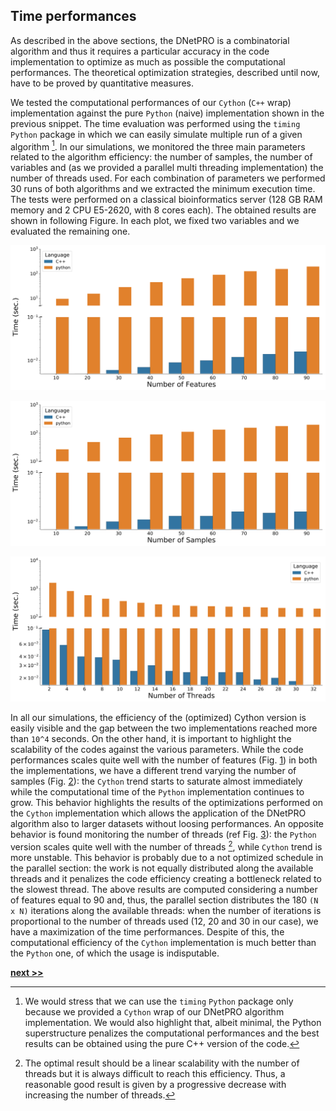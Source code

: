 ## Time performances

As described in the above sections, the DNetPRO is a combinatorial algorithm and thus it requires a particular accuracy in the code implementation to optimize as much as possible the computational performances.
The theoretical optimization strategies, described until now, have to be proved by quantitative measures.

We tested the computational performances of our `Cython` (`C++` wrap) implementation against the pure `Python` (naive) implementation shown in the previous snippet.
The time evaluation was performed using the `timing` `Python` package in which we can easily simulate multiple run of a given algorithm [^1].
In our simulations, we monitored the three main parameters related to the algorithm efficiency: the number of samples, the number of variables and (as we provided a parallel multi threading implementation) the number of threads used.
For each combination of parameters we performed 30 runs of both algorithms and we extracted the minimum execution time.
The tests were performed on a classical bioinformatics server (128 GB RAM memory and 2 CPU E5-2620, with 8 cores each).
The obtained results are shown in following Figure.
In each plot, we fixed two variables and we evaluated the remaining one.

![Execution time of DNetPRO algorithm. We compare the execution time between pure-`Python` (orange) and `Cython` (blue, `C++` wrap) implementation. Execution time in function of the number of variables (the number of samples and the number of threads are kept fixed).](../../../../img/features_timing.svg)

![Execution time of DNetPRO algorithm. We compare the execution time between pure-`Python` (orange) and `Cython` (blue, `C++` wrap) implementation. Execution time in function of the number of samples (the number of variables and the number of threads are kept fixed).](../../../../img/samples_timing.svg)

![Execution time of DNetPRO algorithm. We compare the execution time between pure-`Python` (orange) and `Cython` (blue, `C++` wrap) implementation. Execution time in function of the number of threads (the number of variables and the number of samples are kept fixed).](../../../../img/nth_timing.svg)

In all our simulations, the efficiency of the (optimized) Cython version is easily visible and the gap between the two implementations reached more than `10^4` seconds.
On the other hand, it is important to highlight the scalability of the codes against the various parameters.
While the code performances scales quite well with the number of features (Fig. [1](../../../../img/features_timing.svg)) in both the implementations, we have a different trend varying the number of samples (Fig. [2](../../../../img/samples_timing.svg)): the `Cython` trend starts to saturate almost immediately while the computational time of the `Python` implementation continues to grow.
This behavior highlights the results of the optimizations performed on the `Cython` implementation which allows the application of the DNetPRO algorithm also to larger datasets without loosing performances.
An opposite behavior is found monitoring the number of threads (ref Fig. [3](../../../../img/nth_timing.svg)): the `Python` version scales quite well with the number of threads [^2], while `Cython` trend is more unstable.
This behavior is probably due to a not optimized schedule in the parallel section: the work is not equally distributed along the available threads and it penalizes the code efficiency creating a bottleneck related to the slowest thread.
The above results are computed considering a number of features equal to 90 and, thus, the parallel section distributes the 180 `(N x N)` iterations along the available threads: when the number of iterations is proportional to the number of threads used (12, 20 and 30 in our case), we have a maximization of the time performances.
Despite of this, the computational efficiency of the `Cython` implementation is much better than the `Python` one, of which the usage is indisputable.


[^1]: We would stress that we can use the `timing` `Python` package only because we provided a `Cython` wrap of our DNetPRO algorithm implementation. We would also highlight that, albeit minimal, the Python superstructure penalizes the computational performances and the best results can be obtained using the pure C++ version of the code.

[^2]: The optimal result should be a linear scalability with the number of threads but it is always difficult to reach this efficiency. Thus, a reasonable good result is given by a progressive decrease with increasing the number of threads.

[**next >>**](../Synapse/README.md)